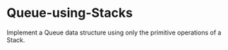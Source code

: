 # Queue-using-Stacks
Implement a Queue data structure using only the primitive operations of a Stack.

